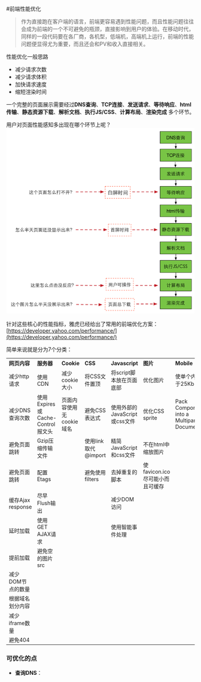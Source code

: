 #前端性能优化

> 作为直接跑在客户端的语言，前端更容易遇到性能问题，而且性能问题往往会成为前端的一个不可避免的瓶颈，直接影响到用户的体验。在移动时代，同样的一段代码要在各厂商，各机型，低端机，高端机上运行，前端的性能问题便显得尤为重要，而且还会和PV和收入直接相关。

性能优化一般思路

* 减少请求次数
* 减少请求体积
* 加快请求速度
* 缩短渲染时间

一个完整的页面展示需要经过**DNS查询**、**TCP连接**、**发送请求**、**等待响应**、**html传输**、**静态资源下载**、**解析文档**、**执行JS/CSS**、**计算布局**、**渲染完成** 多个环节。

用户对页面性能感知多出现在哪个环节上呢？
![image](https://github.com/yukiyuki1900/JStalk/blob/master/%E5%89%8D%E7%AB%AF%E6%80%A7%E8%83%BD%E4%BC%98%E5%8C%96/%E5%89%8D%E7%AB%AF%E6%80%A7%E8%83%BD%E6%A0%B8%E5%BF%83%E6%8C%87%E6%A0%87.png)

针对这些核心的性能指标，雅虎已经给出了常用的前端优化方案：[https://developer.yahoo.com/performance/](https://developer.yahoo.com/performance/)

简单来说就是分为7个分类：

<table>
	<tr>
		<td><strong>网页内容</strong></td>
		<td><strong>服务器</strong></td>
		<td><strong>Cookie</strong></td>
		<td><strong>CSS</strong></td>
		<td><strong>Javascript</strong></td>
		<td><strong>图片</strong></td>
		<td><strong>Mobile</strong></td>
	</tr>
	<tr>
		<td>减少http请求</td>
		<td>使用CDN</td>
		<td>减少cookie大小</td>
		<td>将CSS文件置顶</td>
		<td>将script脚本放在页面底部</td>
		<td>优化图片</td>
		<td>使单个内容小于25Kb</td>
	</tr>
	<tr>
		<td>减少DNS查询次数</td>
		<td>使用Expires或Cache-Control报文头</td>
		<td>页面内容使用无cookie域名</td>
		<td>避免CSS表达式</td>
		<td>使用外部的JavaScript或css文件</td>
		<td>优化CSS sprite</td>
		<td>Pack Components into a Multipart Document</td>
	</tr>
	<tr>
		<td>避免页面跳转</td>
		<td>Gzip压缩传输文件</td>
		<td></td>
		<td>使用link取代@import</td>
		<td>精简JavaScript和css文件</td>
		<td>不在html中缩放图片</td>
		<td></td>
	</tr>
	<tr>
		<td>避免页面跳转</td>
		<td>配置Etags</td>
		<td></td>
		<td>避免使用filters</td>
		<td>去掉重复的脚本</td>
		<td>使favicon.ico尽可能小而且可缓存</td>
		<td></td>
	</tr>
	<tr>
		<td>缓存Ajax response</td>
		<td>尽早Flush输出</td>
		<td></td>
		<td></td>
		<td>减少DOM访问</td>
		<td></td>
		<td></td>
	</tr>
	<tr>
		<td>延时加载</td>
		<td>使用GET AJAX请求</td>
		<td></td>
		<td></td>
		<td>使用智能事件处理</td>
		<td></td>
		<td></td>
	</tr>
	<tr>
		<td>提前加载</td>
		<td>避免空的图片src</td>
		<td></td>
		<td></td>
		<td></td>
		<td></td>
		<td></td>
	</tr>
	<tr>
		<td>减少DOM节点的数量</td>
		<td></td>
		<td></td>
		<td></td>
		<td></td>
		<td></td>
		<td></td>
	</tr>
	<tr>
		<td>根据域名划分内容</td>
		<td></td>
		<td></td>
		<td></td>
		<td></td>
		<td></td>
		<td></td>
	</tr>
	<tr>
		<td>减少iframe数量</td>
		<td></td>
		<td></td>
		<td></td>
		<td></td>
		<td></td>
		<td></td>
	</tr>
	<tr>
		<td>避免404</td>
		<td></td>
		<td></td>
		<td></td>
		<td></td>
		<td></td>
		<td></td>
	</tr>
</table>

### 可优化的点

* **查询DNS**：